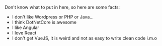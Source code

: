 Don't know what to put in here, so here are some facts:

- I don't like Wordpress or PHP or Java...
- I think DotNetCore is awesome
- I like Angular
- I love React
- I don't get VueJS, it is weird and not as easy to write clean code i.m.o